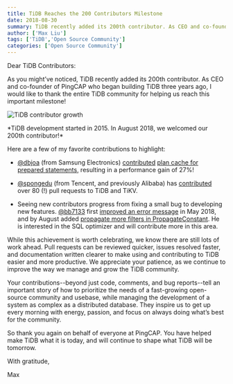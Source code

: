 ```yaml
---
title: TiDB Reaches the 200 Contributors Milestone
date: 2018-08-30
summary: TiDB recently added its 200th contributor. As CEO and co-founder of PingCAP who began building TiDB three years ago, I would like to thank the entire TiDB community for helping us reach this important milestone!
author: ['Max Liu']
tags: ['TiDB','Open Source Community']
categories: ['Open Source Community']
---
```


Dear TiDB Contributors:

As you might’ve noticed, TiDB recently added its 200th contributor. As CEO and co-founder of PingCAP who began building TiDB three years ago, I would like to thank the entire TiDB community for helping us reach this important milestone!

![TiDB contributor growth](media/tidb-contributor-growth.png)

<div class="caption-center">*TiDB development started in 2015.  In August 2018, we welcomed our 200th contributor!*</div>

Here are a few of my favorite contributions to highlight:

* [@dbjoa](https://github.com/dbjoa) (from Samsung Electronics) [contributed](https://github.com/pingcap/tidb/commits?author=dbjoa) [plan cache for prepared statements](https://github.com/pingcap/tidb/pull/3956), resulting in a performance gain of 27%!

* [@spongedu](https://github.com/spongedu) (from Tencent, and previously Alibaba) has [contributed](https://github.com/pingcap/tidb/commits?author=spongedu) over 80 (!) pull requests to TiDB and TiKV.

* Seeing new contributors progress from fixing a small bug to developing new features.  [@bb7133](https://github.com/bb7133) first [improved an error message](https://github.com/pingcap/tidb/pull/6683) in May 2018, and by August added [propagate more filters in PropagateConstant](https://github.com/pingcap/tidb/pull/7276). He is interested in the SQL optimizer and will contribute more in this area.

While this achievement is worth celebrating, we know there are still lots of work ahead. Pull requests can be reviewed quicker, issues resolved faster, and documentation written clearer to make using and contributing to TiDB easier and more productive. We appreciate your patience, as we continue to improve the way we manage and grow the TiDB community.

Your contributions--beyond just code, comments, and bug reports--tell an important story of how to prioritize the needs of a fast-growing open-source community and usebase, while managing the development of a system as complex as a distributed database. They inspire us to get up every morning with energy, passion, and focus on always doing what’s best for the community. 

So thank you again on behalf of everyone at PingCAP. You have helped make TiDB what it is today, and will continue to shape what TiDB will be tomorrow.

With gratitude,

Max 

